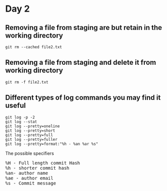 # Day 2

## Removing a file from staging are but retain in the working directory
```
git rm --cached file2.txt
```

## Removing a file from staging and delete it from working directory
```
git rm -f file2.txt
```

## Different types of log commands you may find it useful
```
git log -p -2
git log --stat
git log --pretty=oneline
git log --pretty=short
git log --pretty=full
git log --pretty=fuller
git log --pretty=format:"%h - %an %ar %s"
```

The possible specifiers
<pre>
%H - Full length commit Hash
%h - shorter commit hash
%an- author name
%ae - author email
%s - Commit message
</pre>
